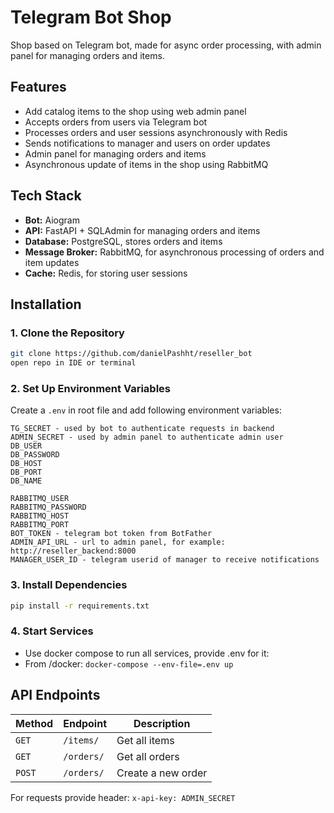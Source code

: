 # Telegram Bot Shop

Shop based on Telegram bot, made for async order processing, with admin panel for managing orders and items.

## Features
- Add catalog items to the shop using web admin panel
- Accepts orders from users via Telegram bot
- Processes orders and user sessions asynchronously with Redis
- Sends notifications to manager and users on order updates
- Admin panel for managing orders and items
- Asynchronous update of items in the shop using RabbitMQ

## Tech Stack
- **Bot:** Aiogram
- **API:** FastAPI + SQLAdmin for managing orders and items
- **Database:** PostgreSQL, stores orders and items
- **Message Broker:** RabbitMQ, for asynchronous processing of orders and item updates
- **Cache:** Redis, for storing user sessions

## Installation
### 1. Clone the Repository
```bash
git clone https://github.com/danielPashht/reseller_bot
open repo in IDE or terminal
```

### 2. Set Up Environment Variables
Create a `.env` in root file and add following environment variables:
```
TG_SECRET - used by bot to authenticate requests in backend
ADMIN_SECRET - used by admin panel to authenticate admin user
DB_USER
DB_PASSWORD
DB_HOST
DB_PORT
DB_NAME

RABBITMQ_USER
RABBITMQ_PASSWORD
RABBITMQ_HOST
RABBITMQ_PORT
BOT_TOKEN - telegram bot token from BotFather
ADMIN_API_URL - url to admin panel, for example: http://reseller_backend:8000
MANAGER_USER_ID - telegram userid of manager to receive notifications 
```

### 3. Install Dependencies
```bash
pip install -r requirements.txt
```

### 4. Start Services
- Use docker compose to run all services, provide .env for it:
- From /docker: `docker-compose --env-file=.env up`

## API Endpoints
| Method | Endpoint           | Description |
|--------|--------------------|-------------|
| `GET`  | `/items/`          | Get all items |
| `GET`  | `/orders/` | Get all orders |
| `POST` | `/orders/` | Create a new order |

For requests provide header: `x-api-key: ADMIN_SECRET`
